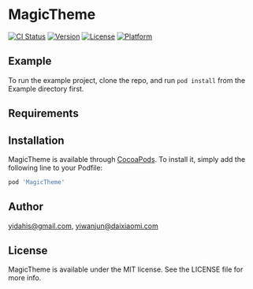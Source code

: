 # MagicTheme

[![CI Status](https://img.shields.io/travis/yidahis@gmail.com/MagicTheme.svg?style=flat)](https://travis-ci.org/yidahis@gmail.com/MagicTheme)
[![Version](https://img.shields.io/cocoapods/v/MagicTheme.svg?style=flat)](https://cocoapods.org/pods/MagicTheme)
[![License](https://img.shields.io/cocoapods/l/MagicTheme.svg?style=flat)](https://cocoapods.org/pods/MagicTheme)
[![Platform](https://img.shields.io/cocoapods/p/MagicTheme.svg?style=flat)](https://cocoapods.org/pods/MagicTheme)

## Example

To run the example project, clone the repo, and run `pod install` from the Example directory first.

## Requirements

## Installation

MagicTheme is available through [CocoaPods](https://cocoapods.org). To install
it, simply add the following line to your Podfile:

```ruby
pod 'MagicTheme'
```

## Author

yidahis@gmail.com, yiwanjun@daixiaomi.com

## License

MagicTheme is available under the MIT license. See the LICENSE file for more info.
